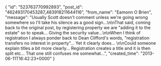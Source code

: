  {
   "id": "523763770992893",
   "post_id": "462493170453287_483918211644116",
   "from_name": "Eamonn O Brien",
   "message": "Usually Scott doesn't comment unless we're going wrong somewhere so I'll take his silence as a good sign...\n\nThat said, coming back to the original post, by registering property we are \"adding it to the estate\" so to speak... Giving the security value...\n\nWhen I think of registration I always ponder back to Dean Clifford's words, \"registration transfers no interest in property\"... Yet it clearly does... \n\nCould someone explain titles a bit more clearly... Registration creates a title and it is then split etc... That one still confuses me somewhat...",
   "created_time": "2013-06-11T16:42:23+0000"
 }
